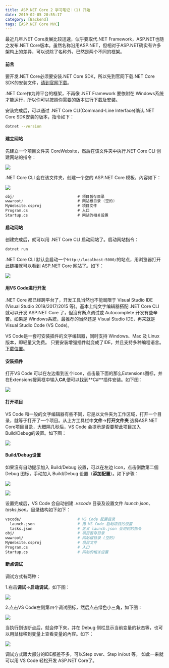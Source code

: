 ```yaml
---
title: ASP.NET Core 2 学习笔记：(1) 开始
date: 2019-02-05 20:55:17
category: [Backend]
tags: [ASP.NET Core MVC]
---
```




最近几年.NET Core发展比较迅速，似乎要取代.NET Framework，ASP.NET也随之发布.NET Core版本。虽然名称沿用ASP.NET，但相对于ASP.NET确实有许多架构上的差异，可以说除了名称外，已然是两个不同的框架。



#### 前言

要开发.NET Core必须要安装.NET Core SDK，所以先到官网下载.NET Core SDK的安装文件，[请到官网下载](https://www.microsoft.com/net)。

.NET Core作为跨平台的框架，不再像 .NET Framework 要依附在 Windows系统才能运行，所以你可以按照你需要的版本进行下载及安装。

安装完成后，可以通过 .NET Core CLI(Command-Line Interface)确认.NET Core SDK安装的版本，指令如下：

~~~bash
dotnet --version
~~~



#### 建立网站

先建立一个项目文件夹 CoreWebsite，然后在该文件夹中执行.NET Core CLI 创建网站的指令：

![](/resource/image/ASPNETCORE2-LearninNotes-1-Beging/corenewweb.png)



.NET Core CLI 会在该文件夹，创建一个空的 ASP.NET Core 模板，內容如下：

![](/resource/image/ASPNETCORE2-LearninNotes-1-Beging/corenewwebfolder.png)



~~~c
obj/                            # 项目暂存目录
wwwroot/                        # 网站根目录 (空的)
MyWebsite.csproj                # 项目文件
Program.cs                      # 入口
Startup.cs                      # 网站的相关设置
~~~



#### 启动网站

创建完成后，就可以用 .NET Core CLI 启动网站了。启动网站指令：

~~~bash
dotnet run
~~~



.NET Core CLI 默认会启动一个`http://localhost:5000/`的站点，用浏览器打开此链接就可以看到 ASP.NET Core 网站了。如下：

![](/resource/image/ASPNETCORE2-LearninNotes-1-Beging/dotnetrunweb.png)



#### 用VS Code进行开发

.NET Core 都已经跨平台了，开发工具当然也不能局限于 Visual Studio IDE (Visual Studio 2019/2017/2015 等)。基本上纯文字编辑器搭配 .NET Core CLI 就可以开发 ASP.NET Core 了，但沒有断点调试或 Autocomplete 开发有些辛苦。如果是 Windows系統，最推荐的当然还是 Visual Studio IDE，再来就是 Visual Studio Code (VS Code)。

VS Code是一套可安裝插件的文字编辑器，同时支持 Windows、Mac 及 Linux 版本，即轻量又免费。
只要安装增强插件就变成了IDE，并且支持多种编程语言。[下载位置](https://code.visualstudio.com/)。



#### 安装插件

打开VS Code 可以在左边看到五个Icon，点击最下面的那么Extensions图标，并在Extensions搜索框中输入**C#**,便可以找到**C#**插件安装。如下图：

![](/resource/image/ASPNETCORE2-LearninNotes-1-Beging/vscodeextension.png)



#### 打开项目

VS Code 和一般的文字编辑器有些不同，它是以文件夹为工作区域，打开一个目录，就等于打开了一个项目。从上方工具栏中**文件**->**打开文件夹** 选择ASP.NET Core项目目录，大概隔几秒后，VS Code 会提示是否要帮此项目加入Build/Debug的设置。如下图：

![](/resource/image/ASPNETCORE2-LearninNotes-1-Beging/vscodeprogram.png)



#### Build/Debug设置

如果沒有自动提示加入 Build/Debug 设置，可以在左边 Icon，点击倒数第二個 Debug 图标，手动加入 Build/Debug 设置（**添加配置**）。如下步骤：

![](/resource/image/ASPNETCORE2-LearninNotes-1-Beging/addbuild.png)

![](/resource/image/ASPNETCORE2-LearninNotes-1-Beging/addbuild1.png)



设置完成后，VS Code 会自动创建 *.vscode* 目录及设置文件 *launch.json*、*tasks.json*。目录结构如下如下：

~~~bash
vscode/                         # VS Code 配置目录
  launch.json                   # 用 VS Code 启动项目的设置
  tasks.json                    # 定义 launch.json 会用到的指令
obj/                            # 项目暂存目录
wwwroot/                        # 网站根目录 (空的)
MyWebsite.csproj                # 项目文件
Program.cs                      # 入口
Startup.cs                      # 网站的相关设置
~~~



#### 断点调试

调试方式有两种：

1.右击**调试**->**启动调试**，如下图：

![](/resource/image/ASPNETCORE2-LearninNotes-1-Beging/debug1.png)

2.点击VS Code左侧第四个调试图标，然后点击绿色小三角，如下图：

![](/resource/image/ASPNETCORE2-LearninNotes-1-Beging/debug2.png)



当执行到该断点后，就会停下來，并在 Debug 侧栏显示当前变量的状态等，也可以用鼠标移到变量上查看变量的內容。如下：

![](/resource/image/ASPNETCORE2-LearninNotes-1-Beging/debug3.png)



调试方式跟大部分的IDE都差不多，可以Step over、Step in/out 等。
如此一来就可以用 VS Code 轻松开发 ASP.NET Core了。



